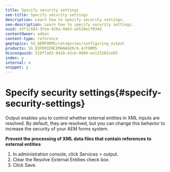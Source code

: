 ```yaml
---
title: Specify security settings
seo-title: Specify security settings
description: Learn how to specify security settings.
seo-description: Learn how to specify security settings.
uuid: e3f1c603-3fea-428a-9eb3-ae520ecf034d
contentOwner: admin
content-type: reference
geptopics: SG_AEMFORMS/categories/configuring_output
products: SG_EXPERIENCEMANAGER/6.4/FORMS
discoiquuid: 210f7a03-042b-42cb-9860-ee123182ce03
index: y
internal: n
snippet: y
---
```


# Specify security settings{#specify-security-settings}

Output enables you to control whether external entities in XML inputs are resolved. By default, they are resolved, but you can change this behavior to increase the security of your AEM forms system.

**Prevent the processing of XML data files that contain references to external entities**

1. In administration console, click Services &gt; output.
1. Clear the Resolve External Entities check box.
1. Click Save.

